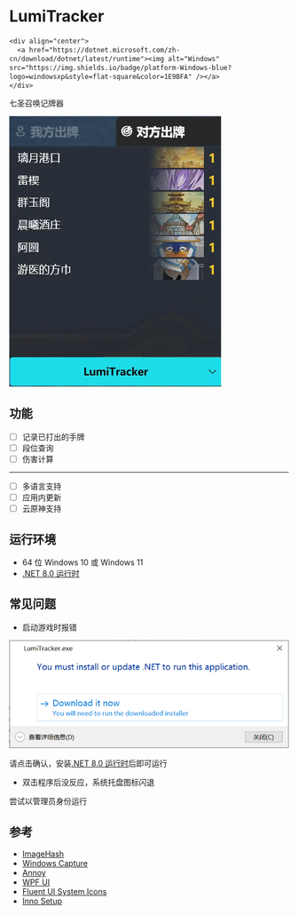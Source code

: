 # LumiTracker

```
<div align="center">
  <a href="https://dotnet.microsoft.com/zh-cn/download/dotnet/latest/runtime"><img alt="Windows" src="https://img.shields.io/badge/platform-Windows-blue?logo=windowsxp&style=flat-square&color=1E9BFA" /></a>
</div>
```

七圣召唤记牌器

![image-20240607051247421](images/image-20240607051247421.png)

## 功能

- [ ] 记录已打出的手牌
- [ ] 段位查询
- [ ] 伤害计算

---

- [ ] 多语言支持
- [ ] 应用内更新
- [ ] 云原神支持

## 运行环境

- 64 位 Windows 10 或 Windows 11
- [.NET 8.0 运行时](https://dotnet.microsoft.com/zh-cn/download/dotnet/8.0/runtime)

## 常见问题

- 启动游戏时报错

![image-20240607052418136](images/image-20240607052418136.png)

请点击确认，安装[.NET 8.0 运行时](https://dotnet.microsoft.com/zh-cn/download/dotnet/8.0/runtime)后即可运行

- 双击程序后没反应，系统托盘图标闪退

尝试以管理员身份运行

## 参考

- [ImageHash](https://github.com/JohannesBuchner/imagehash)
- [Windows Capture](https://github.com/NiiightmareXD/windows-capture)
- [Annoy](https://github.com/spotify/annoy)
- [WPF UI](https://github.com/lepoco/wpfui)
- [Fluent UI System Icons](https://github.com/microsoft/fluentui-system-icons)
- [Inno Setup](https://jrsoftware.org/isinfo.php)